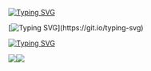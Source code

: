 [![Typing SVG](https://readme-typing-svg.herokuapp.com?font=Fira+Code&size=30&duration=1&pause=1500&color=F7F7F7&center=true&multiline=true&repeat=false&width=900&height=100&lines=%22La+%C3%BAnica+forma+de+ir+r%C3%A1pido+es+yendo+bien.%22;%E2%80%94+Robert+C.+Martin+(Uncle+Bob))](https://git.io/typing-svg)

[![Typing SVG](https://readme-typing-svg.herokuapp.com?font=Fira+Code&size=30&duration=1&pause=1500&color=F7F7F7&multiline=true&repeat=false&width=1400&height=200&lines=%F0%9F%A4%99%F0%9F%8F%BEHola+soy+Kevin;Actualmente+soy+tecnologo+en+analisis+y+desarrollo+de+software,;mi+curiosidad+me+ha+impulsado+a+explorar+nuevas+tecnolog%C3%ADas+y;+a+mejorar+mis+habilidades+para+desarrollar+soluciones+de+software;efectivas+e+innovadoras.)](https://git.io/typing-svg)

[![Typing SVG](https://readme-typing-svg.herokuapp.com?font=Fira+Code&weight=600&size=30&duration=1&pause=1500&color=2367FF&multiline=true&repeat=false&lines=StacK+Tecnol%C3%B3gico)](https://git.io/typing-svg)

<div style="display: flex; align-items: center;">
  <a href="https://git.io/typing-svg">
    <img src="https://readme-typing-svg.herokuapp.com?font=Fira+Code&size=22&duration=1&pause=1500&color=FFFCFC&multiline=true&repeat=false&width=250&height=40&lines=Programming+Languages:" />
  </a>
  <a href="https://skillicons.dev">
    <img src="https://skillicons.dev/icons?i=git,kubernetes,docker,c,vim" />
  </a>
</div>
